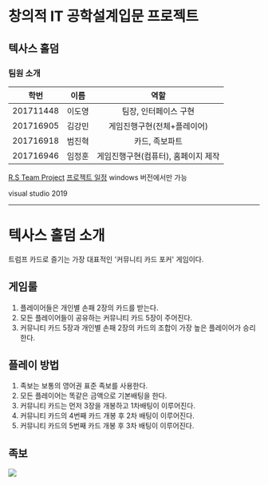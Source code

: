 # 창의적 IT 공학설계입문 프로젝트

## 텍사스 홀덤

### 팀원 소개
| 학번 | 이름 | 역할 |
| :---: | :---: | :---: |
| 201711448 | 이도영 | 팀장, 인터페이스 구현|
| 201716905 | 김강민 | 게임진행구현(전체+플레이어)|
| 201716918 | 범진혁 | 카드, 족보파트|
| 201716946 | 임정훈 | 게임진행구현(컴퓨터), 홈페이지 제작|

[R.S Team Project](https://crash-landing.github.io/)
[프로젝트 일정](https://github.com/Lee-do-yeong/R.S.wiki.git)
windows 버전에서만 가능

visual studio 2019

------------------------------------

# 텍사스 홀덤 소개

트럼프 카드로 즐기는 가장 대표적인 '커뮤니티 카드 포커' 게임이다.

## 게임룰

1. 플레이어들은 개인별 손패 2장의 카드를 받는다.
2. 모든 플레이어들이 공유하는 커뮤니티 카드 5장이 주어진다.
3. 커뮤니티 카드 5장과 개인별 손패 2장의 카드의 조합이 가장 높은 플레이어가 승리한다.

## 플레이 방법

1. 족보는 보통의 영어권 표준 족보를 사용한다.
2. 모든 플레이어는 똑같은 금액으로 기본배팅을 한다.
3. 커뮤니티 카드는 먼저 3장을 개봉하고 1차배팅이 이루어진다.
4. 커뮤니티 카드의 4번째 카드 개봉 후 2차 배팅이 이루어진다.
5. 커뮤니티 카드의 5번째 카드 개봉 후 3차 배팅이 이루어진다.

## 족보
![](texas-image.jpg)
